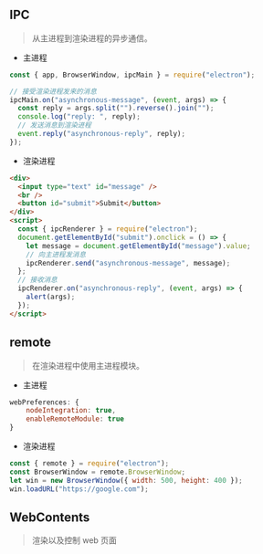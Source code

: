 <!--
title: 03-通信
sort:
-->

## IPC

> 从主进程到渲染进程的异步通信。

- 主进程

```js
const { app, BrowserWindow, ipcMain } = require("electron");

// 接受渲染进程发来的消息
ipcMain.on("asynchronous-message", (event, args) => {
  const reply = args.split("").reverse().join("");
  console.log("reply: ", reply);
  // 发送消息到渲染进程
  event.reply("asynchronous-reply", reply);
});
```

- 渲染进程

```html
<div>
  <input type="text" id="message" />
  <br />
  <button id="submit">Submit</button>
</div>
<script>
  const { ipcRenderer } = require("electron");
  document.getElementById("submit").onclick = () => {
    let message = document.getElementById("message").value;
    // 向主进程发消息
    ipcRenderer.send("asynchronous-message", message);
  };
  // 接收消息
  ipcRenderer.on("asynchronous-reply", (event, args) => {
    alert(args);
  });
</script>
```

## remote

> 在渲染进程中使用主进程模块。

- 主进程

```js
webPreferences: {
	nodeIntegration: true,
	enableRemoteModule: true
}
```

- 渲染进程

```js
const { remote } = require("electron");
const BrowserWindow = remote.BrowserWindow;
let win = new BrowserWindow({ width: 500, height: 400 });
win.loadURL("https://google.com");
```

## WebContents

> 渲染以及控制 web 页面
